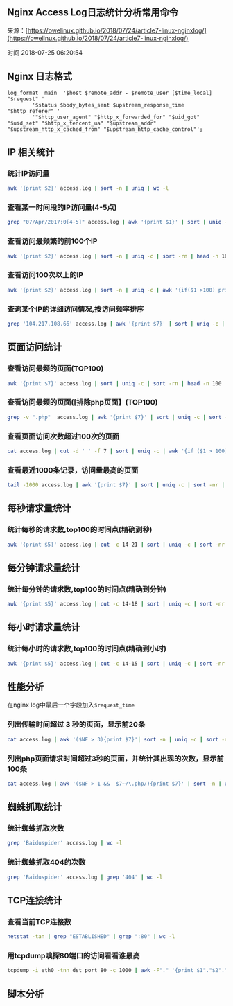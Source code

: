 ## Nginx Access Log日志统计分析常用命令

来源：[https://owelinux.github.io/2018/07/24/article7-linux-nginxlog/](https://owelinux.github.io/2018/07/24/article7-linux-nginxlog/)

时间 2018-07-25 06:20:54

## Nginx 日志格式

```nginx
log_format  main  '$host $remote_addr - $remote_user [$time_local] "$request" '
        '$status $body_bytes_sent $upstream_response_time "$http_referer" '
        '"$http_user_agent" "$http_x_forwarded_for" "$uid_got" "$uid_set" "$http_x_tencent_ua" "$upstream_addr" "$upstream_http_x_cached_from" "$upstream_http_cache_control"';
```

## IP 相关统计

### 统计IP访问量

```sh
awk '{print $2}' access.log | sort -n | uniq | wc -l
```

### 查看某一时间段的IP访问量(4-5点)

```sh
grep "07/Apr/2017:0[4-5]" access.log | awk '{print $1}' | sort | uniq -c | sort -nr | wc -l
```

### 查看访问最频繁的前100个IP

```sh
awk '{print $2}' access.log | sort -n | uniq -c | sort -rn | head -n 100
```

### 查看访问100次以上的IP

```sh
awk '{print $2}' access.log | sort -n | uniq -c | awk '{if($1 >100) print $0}' | sort -rn
```

### 查询某个IP的详细访问情况,按访问频率排序

```sh
grep '104.217.108.66' access.log | awk '{print $7}' | sort | uniq -c | sort -rn | head -n 100
```

## 页面访问统计

### 查看访问最频的页面(TOP100)

```sh
awk '{print $7}' access.log | sort | uniq -c | sort -rn | head -n 100
```

### 查看访问最频的页面([排除php页面】(TOP100)

```sh
grep -v ".php"  access.log | awk '{print $7}' | sort | uniq -c | sort -rn | head -n 100
```

### 查看页面访问次数超过100次的页面

```sh
cat access.log | cut -d ' ' -f 7 | sort | uniq -c | awk '{if ($1 > 100) print $0}' | less
```

### 查看最近1000条记录，访问量最高的页面

```sh
tail -1000 access.log | awk '{print $7}' | sort | uniq -c | sort -nr | less
```

## 每秒请求量统计

### 统计每秒的请求数,top100的时间点(精确到秒)

```sh
awk '{print $5}' access.log | cut -c 14-21 | sort | uniq -c | sort -nr | head -n 100
```

## 每分钟请求量统计

### 统计每分钟的请求数,top100的时间点(精确到分钟)

```sh
awk '{print $5}' access.log | cut -c 14-18 | sort | uniq -c | sort -nr | head -n 100
```

## 每小时请求量统计

### 统计每小时的请求数,top100的时间点(精确到小时)

```sh
awk '{print $5}' access.log | cut -c 14-15 | sort | uniq -c | sort -nr | head -n 100
```

## 性能分析

在nginx log中最后一个字段加入`$request_time`

### 列出传输时间超过 3 秒的页面，显示前20条

```sh
cat access.log | awk '($NF > 3){print $7}'| sort -n | uniq -c | sort -nr | head -20
```

### 列出php页面请求时间超过3秒的页面，并统计其出现的次数，显示前100条

```sh
cat access.log | awk '($NF > 1 &&  $7~/\.php/){print $7}' | sort -n | uniq -c | sort -nr | head -100
```

## 蜘蛛抓取统计

### 统计蜘蛛抓取次数

```sh
grep 'Baiduspider' access.log | wc -l
```

### 统计蜘蛛抓取404的次数

```sh
grep 'Baiduspider' access.log | grep '404' | wc -l
```

## TCP连接统计

### 查看当前TCP连接数

```sh
netstat -tan | grep "ESTABLISHED" | grep ":80" | wc -l
```

### 用tcpdump嗅探80端口的访问看看谁最高

```sh
tcpdump -i eth0 -tnn dst port 80 -c 1000 | awk -F"." '{print $1"."$2"."$3"."$4}' | sort | uniq -c | sort -nr
```

## 脚本分析

